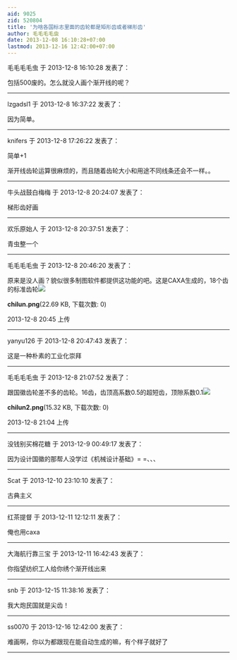 ```yaml
---
aid: 9025
zid: 520804
title: '为啥各国标志里面的齿轮都是矩形齿或者梯形齿'
author: 毛毛毛毛虫
date: 2013-12-08 16:10:28+07:00
lastmod: 2013-12-16 12:42:00+07:00
---
```


毛毛毛毛虫 于 2013-12-8 16:10:28 发表了：

包括500废的。怎么就没人画个渐开线的呢？

---------

lzgadsl1 于 2013-12-8 16:37:22 发表了：

因为简单。

---------

knifers 于 2013-12-8 17:26:22 发表了：

简单+1

渐开线齿轮运算很麻烦的，而且随着齿轮大小和用途不同线条还会不一样。。

---------

牛头战鼓白梅梅 于 2013-12-8 20:24:07 发表了：

梯形齿好画

---------

欢乐原始人 于 2013-12-8 20:37:51 发表了：

青虫整一个

---------

毛毛毛毛虫 于 2013-12-8 20:46:20 发表了：

原来是没人画？貌似很多制图软件都提供这功能的吧。这是CAXA生成的，18个齿的标准齿轮![](https://mirrors.tuna.tsinghua.edu.cn/osdn/lgqm/72877/204538zhiuxdc3inv3ypzc.png)



**chilun.png**(22.69 KB, 下载次数: 0)



2013-12-8 20:45 上传

---------

yanyu126 于 2013-12-8 20:47:43 发表了：

这是一种朴素的工业化崇拜

---------

毛毛毛毛虫 于 2013-12-8 21:07:52 发表了：

跟国徽齿轮差不多的齿轮。16齿，齿顶高系数0.5的超短齿，顶隙系数0.1![](https://mirrors.tuna.tsinghua.edu.cn/osdn/lgqm/72877/210432wk6fqxqqz6qqszhd.png)



**chilun2.png**(15.32 KB, 下载次数: 0)



2013-12-8 21:04 上传

---------

没钱别买棉花糖 于 2013-12-9 00:49:17 发表了：

因为设计国徽的那帮人没学过《机械设计基础》= =、、、

---------

Scat 于 2013-12-10 23:10:10 发表了：

古典主义

---------

红茶提督 于 2013-12-11 12:12:11 发表了：

俺也用caxa

---------

大海航行靠三宝 于 2013-12-11 16:42:43 发表了：

你指望纺织工人给你绣个渐开线出来

---------

snb 于 2013-12-15 11:38:16 发表了：

我大炮民国就是尖齿！

---------

ss0070 于 2013-12-16 12:42:00 发表了：

难画啊，你以为都跟现在能自动生成的嘛，有个样子就好了

---------

